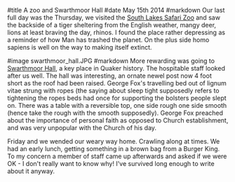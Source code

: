 #title A zoo and Swarthmoor Hall
#date May 15th 2014
#markdown
Our last full day was the Thursday, we visited the
[South Lakes Safari Zoo](https://www.southlakessafarizoo.com/) and saw the backside of a tiger sheltering
from the English weather, mangy deer, lions at least braving the day, rhinos.  I found the
place rather depressing as a reminder of how Man has trashed the planet.  On the plus side
homo sapiens is well on the way to making itself extinct.

#image swarthmoor_hall.JPG
#markdown
More rewarding was going to [Swarthmoor Hall](https://www.swarthmoorhall.co.uk/), a key place
in Quaker history.  The hospitable staff looked after us well.  The hall was interesting, an
ornate newel post now 4 foot short as the roof had been raised.  George Fox's travelling
bed out of lignum vitae strung with ropes (the saying about sleep tight supposedly refers to
tightening the ropes beds had once for supporting the bolsters people slept on.  There was
a table with a reversible top, one side rough one side smooth (hence take the rough with the
smooth supposedly).  George Fox preached about the importance of personal faith as opposed to
Church establishment, and was very unpopular with the Church of his day.

Friday and we wended our weary way home.  Crawling along at times.  We had an early lunch,
getting something in a brown bag from a Burger King.  To my concern a member of staff came up
afterwards and asked if we were OK - I don't really want to know why!  I've survived long
enough to write about it anyway.
